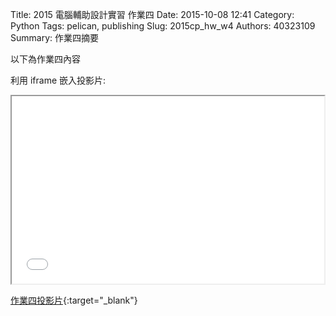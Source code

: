Title: 2015 電腦輔助設計實習 作業四
Date: 2015-10-08 12:41
Category: Python
Tags: pelican, publishing
Slug: 2015cp_hw_w4
Authors: 40323109
Summary: 作業四摘要

以下為作業四內容

利用 iframe 嵌入投影片:

<iframe src="simplest4.html" width="500" height="300"></iframe>

[作業四投影片](simplest4.html){:target="_blank"}



